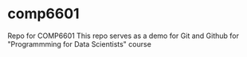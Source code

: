 # comp6601
Repo for COMP6601 
This repo serves as a demo for Git and Github for "Programmming for Data Scientists" course
